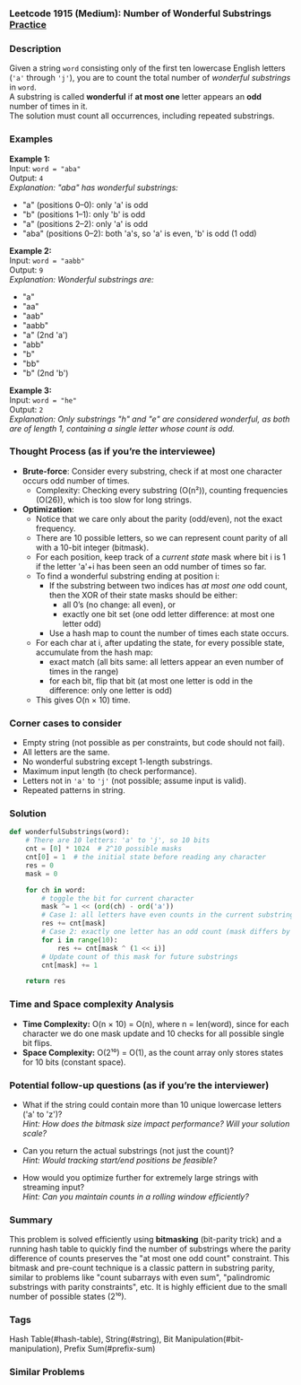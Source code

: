 ### Leetcode 1915 (Medium): Number of Wonderful Substrings [Practice](https://leetcode.com/problems/number-of-wonderful-substrings)

### Description  
Given a string `word` consisting only of the first ten lowercase English letters (`'a'` through `'j'`), you are to count the total number of _wonderful substrings_ in `word`.  
A substring is called **wonderful** if **at most one** letter appears an **odd** number of times in it.  
The solution must count all occurrences, including repeated substrings.

### Examples  

**Example 1:**  
Input: `word = "aba"`  
Output: `4`  
*Explanation: "aba" has wonderful substrings:*  
- "a" (positions 0–0): only 'a' is odd  
- "b" (positions 1–1): only 'b' is odd  
- "a" (positions 2–2): only 'a' is odd  
- "aba" (positions 0–2): both 'a's, so 'a' is even, 'b' is odd (1 odd)  

**Example 2:**  
Input: `word = "aabb"`  
Output: `9`  
*Explanation: Wonderful substrings are:*  
- "a"  
- "aa"  
- "aab"  
- "aabb"  
- "a" (2nd 'a')  
- "abb"  
- "b"  
- "bb"  
- "b" (2nd 'b')  

**Example 3:**  
Input: `word = "he"`  
Output: `2`  
*Explanation: Only substrings "h" and "e" are considered wonderful, as both are of length 1, containing a single letter whose count is odd.*  

### Thought Process (as if you’re the interviewee)  

- **Brute-force**: Consider every substring, check if at most one character occurs odd number of times.  
  - Complexity: Checking every substring (O(n²)), counting frequencies (O(26)), which is too slow for long strings.  
- **Optimization**:  
  - Notice that we care only about the parity (odd/even), not the exact frequency.  
  - There are 10 possible letters, so we can represent count parity of all with a 10-bit integer (bitmask).  
  - For each position, keep track of a _current state_ mask where bit i is 1 if the letter 'a'+i has been seen an odd number of times so far.
  - To find a wonderful substring ending at position i:  
    - If the substring between two indices has _at most one_ odd count, then the XOR of their state masks should be either: 
      - all 0’s (no change: all even), or 
      - exactly one bit set (one odd letter difference: at most one letter odd)  
    - Use a hash map to count the number of times each state occurs.
  - For each char at i, after updating the state, for every possible state, accumulate from the hash map:
    - exact match (all bits same: all letters appear an even number of times in the range)
    - for each bit, flip that bit (at most one letter is odd in the difference: only one letter is odd)
  - This gives O(n × 10) time.

### Corner cases to consider  
- Empty string (not possible as per constraints, but code should not fail).
- All letters are the same.
- No wonderful substring except 1-length substrings.
- Maximum input length (to check performance).
- Letters not in `'a'` to `'j'` (not possible; assume input is valid).
- Repeated patterns in string.

### Solution

```python
def wonderfulSubstrings(word):
    # There are 10 letters: 'a' to 'j', so 10 bits
    cnt = [0] * 1024  # 2^10 possible masks
    cnt[0] = 1  # the initial state before reading any character
    res = 0
    mask = 0

    for ch in word:
        # toggle the bit for current character
        mask ^= 1 << (ord(ch) - ord('a'))
        # Case 1: all letters have even counts in the current substring (mask matches)
        res += cnt[mask]
        # Case 2: exactly one letter has an odd count (mask differs by one bit)
        for i in range(10):
            res += cnt[mask ^ (1 << i)]
        # Update count of this mask for future substrings
        cnt[mask] += 1

    return res
```

### Time and Space complexity Analysis  

- **Time Complexity:** O(n × 10) = O(n), where n = len(word), since for each character we do one mask update and 10 checks for all possible single bit flips.
- **Space Complexity:** O(2¹⁰) = O(1), as the count array only stores states for 10 bits (constant space).

### Potential follow-up questions (as if you’re the interviewer)  

- What if the string could contain more than 10 unique lowercase letters ('a' to 'z')?  
  *Hint: How does the bitmask size impact performance? Will your solution scale?*

- Can you return the actual substrings (not just the count)?  
  *Hint: Would tracking start/end positions be feasible?*

- How would you optimize further for extremely large strings with streaming input?  
  *Hint: Can you maintain counts in a rolling window efficiently?*

### Summary
This problem is solved efficiently using **bitmasking** (bit-parity trick) and a running hash table to quickly find the number of substrings where the parity difference of counts preserves the "at most one odd count" constraint. This bitmask and pre-count technique is a classic pattern in substring parity, similar to problems like "count subarrays with even sum", "palindromic substrings with parity constraints", etc. It is highly efficient due to the small number of possible states (2¹⁰).

### Tags
Hash Table(#hash-table), String(#string), Bit Manipulation(#bit-manipulation), Prefix Sum(#prefix-sum)

### Similar Problems
